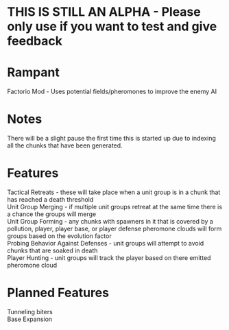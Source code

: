 # THIS IS STILL AN ALPHA - Please only use if you want to test and give feedback

# Rampant
Factorio Mod - Uses potential fields/pheromones to improve the enemy AI  

# Notes

There will be a slight pause the first time this is started up due to indexing all the chunks that have been generated.  

# Features

Tactical Retreats - these will take place when a unit group is in a chunk that has reached a death threshold  
Unit Group Merging  - if multiple unit groups retreat at the same time there is a chance the groups will merge  
Unit Group Forming - any chunks with spawners in it that is covered by a pollution, player, player base, or player defense pheromone clouds will form groups based on the evolution factor  
Probing Behavior Against Defenses - unit groups will attempt to avoid chunks that are soaked in death  
Player Hunting  - unit groups will track the player based on there emitted pheromone cloud  

# Planned Features

Tunneling biters  
Base Expansion  
